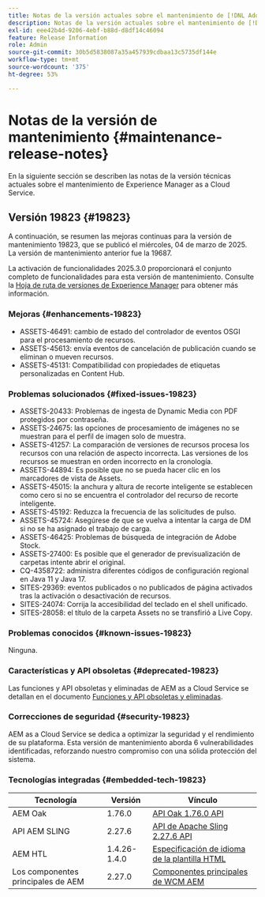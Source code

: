 ```yaml
---
title: Notas de la versión actuales sobre el mantenimiento de [!DNL Adobe Experience Manager] as a Cloud Service.
description: Notas de la versión actuales sobre el mantenimiento de [!DNL Adobe Experience Manager] as a Cloud Service.
exl-id: eee42b4d-9206-4ebf-b88d-d8df14c46094
feature: Release Information
role: Admin
source-git-commit: 30b5d5838087a35a457939cdbaa13c5735df144e
workflow-type: tm+mt
source-wordcount: '375'
ht-degree: 53%

---
```



# Notas de la versión de mantenimiento {#maintenance-release-notes}

En la siguiente sección se describen las notas de la versión técnicas actuales sobre el mantenimiento de Experience Manager as a Cloud Service.

## Versión 19823 {#19823}

A continuación, se resumen las mejoras continuas para la versión de mantenimiento 19823, que se publicó el miércoles, 04 de marzo de 2025. La versión de mantenimiento anterior fue la 19687.

La activación de funcionalidades 2025.3.0 proporcionará el conjunto completo de funcionalidades para esta versión de mantenimiento. Consulte la [Hoja de ruta de versiones de Experience Manager](https://experienceleague.adobe.com/es/docs/experience-manager-release-information/aem-release-updates/update-releases-roadmap) para obtener más información.

### Mejoras {#enhancements-19823}

* ASSETS-46491: cambio de estado del controlador de eventos OSGI para el procesamiento de recursos.
* ASSETS-45613: envía eventos de cancelación de publicación cuando se eliminan o mueven recursos.
* ASSETS-45131: Compatibilidad con propiedades de etiquetas personalizadas en Content Hub.

### Problemas solucionados {#fixed-issues-19823}

* ASSETS-20433: Problemas de ingesta de Dynamic Media con PDF protegidos por contraseña.
* ASSETS-24675: las opciones de procesamiento de imágenes no se muestran para el perfil de imagen solo de muestra.
* ASSETS-41257: La comparación de versiones de recursos procesa los recursos con una relación de aspecto incorrecta. Las versiones de los recursos se muestran en orden incorrecto en la cronología.
* ASSETS-44894: Es posible que no se pueda hacer clic en los marcadores de vista de Assets.
* ASSETS-45015: la anchura y altura de recorte inteligente se establecen como cero si no se encuentra el controlador del recurso de recorte inteligente.
* ASSETS-45192: Reduzca la frecuencia de las solicitudes de pulso.
* ASSETS-45724: Asegúrese de que se vuelva a intentar la carga de DM si no se ha asignado el trabajo de carga.
* ASSETS-46425: Problemas de búsqueda de integración de Adobe Stock.
* ASSETS-27400: Es posible que el generador de previsualización de carpetas intente abrir el original.
* CQ-4358722: administra diferentes códigos de configuración regional en Java 11 y Java 17.
* SITES-29369: eventos publicados o no publicados de página activados tras la activación o desactivación de recursos.
* SITES-24074: Corrija la accesibilidad del teclado en el shell unificado.
* SITES-28058: el título de la carpeta Assets no se transfirió a Live Copy.

### Problemas conocidos {#known-issues-19823}

Ninguna.

### Características y API obsoletas {#deprecated-19823}

Las funciones y API obsoletas y eliminadas de AEM as a Cloud Service se detallan en el documento [Funciones y API obsoletas y eliminadas](/help/release-notes/deprecated-removed-features.md).

### Correcciones de seguridad {#security-19823}

AEM as a Cloud Service se dedica a optimizar la seguridad y el rendimiento de su plataforma. Esta versión de mantenimiento aborda 6 vulnerabilidades identificadas, reforzando nuestro compromiso con una sólida protección del sistema.

### Tecnologías integradas {#embedded-tech-19823}

| Tecnología | Versión | Vínculo |
|---|---|---|
| AEM Oak | 1.76.0 | [API Oak 1.76.0 API](https://www.javadoc.io/doc/org.apache.jackrabbit/oak-api/1.76.0/index.html) |
| API AEM SLING | 2.27.6 | [API de Apache Sling 2.27.6 API](https://www.javadoc.io/doc/org.apache.sling/org.apache.sling.api/latest/index.html) |
| AEM HTL | 1.4.26-1.4.0 | [Especificación de idioma de la plantilla HTML](https://github.com/adobe/htl-spec) |
| Los componentes principales de AEM | 2.27.0 | [Componentes principales de WCM AEM](https://github.com/adobe/aem-core-wcm-components) |
